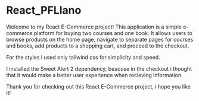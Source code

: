 # React_PFLlano

Welcome to my React E-Commerce project! This application is a simple e-commerce platform for buying two courses and one book. It allows users to browse products on the home page, navigate to separate pages for courses and books, add products to a shopping cart, and proceed to the checkout.

For the styles i used only tailwind css for simplicity and speed.

I installed the Sweet Alert 2 dependency, beacuse in the checkout i thought that it would make a better user experience when recieving information.

Thank you for checking out this React E-Commerce project, i hope you like it!
